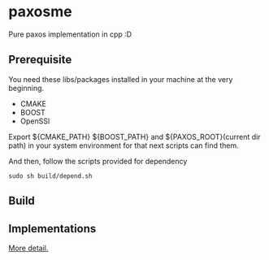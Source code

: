 # paxosme
Pure paxos implementation in cpp :D

## Prerequisite

You need these libs/packages installed in your machine at the very beginning.

- CMAKE
- BOOST
- OpenSSl

Export ${CMAKE_PATH} ${BOOST_PATH} and ${PAXOS_ROOT}(current dir path) in your system environment for that next scripts can find them. 

And then, follow the scripts provided for dependency

`sudo sh build/depend.sh`

## Build



## Implementations

[More detail.](/docs/main.md)